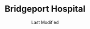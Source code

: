 ---
layout: location-page
date: Last Modified
description: "Local COVID-19 testing is available at Bridgeport Hospital in Bridgeport, Connecticut, USA."
permalink: "locations/connecticut/bridgeport/bridgeport-hospital/"
tags:
  - locations
  - connecticut
title: Bridgeport Hospital
state: Connecticut
stateAbbr: CT
hood: Bridgeport
address: 267 Grant Street
city: Bridgeport
zip: 06610
mapUrl: "http://maps.apple.com/?q=Bridgeport+Hospital&address=267+Grant+Street,Bridgeport,Connecticut,06610"
locationType: Walk-in
phone: 203-384-3000
website: undefined
onlineBooking: undefined
closed: undefined
closedUpdate: April 16th, 2020
notes: "Requires phone screen. By appointment only."
days: Open 24/7
ctaMessage: Call 203-384-3000
ctaUrl: "tel:203-384-3000"
---